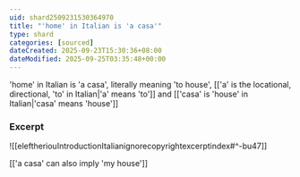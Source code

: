 ```yaml
---
uid: shard2509231530364970
title: "'home' in Italian is 'a casa'"
type: shard
categories: [sourced]
dateCreated: 2025-09-23T15:30:36+08:00
dateModified: 2025-09-25T03:35:48+00:00
---
```

'home' in Italian is 'a casa', literally meaning 'to house', [['a' is the locational, directional, 'to' in Italian|'a' means 'to']] and [['casa' is 'house' in Italian|'casa' means 'house']]
### Excerpt
![[eleftheriouIntroductionItalianignorecopyrightexcerptindex#^-bu47]]

[['a casa' can also imply 'my house']]